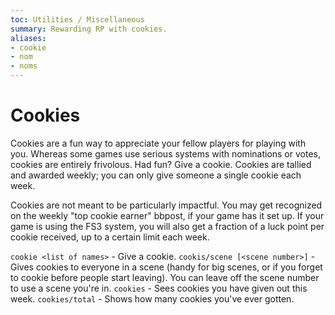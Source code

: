 ```yaml
---
toc: Utilities / Miscellaneous
summary: Rewarding RP with cookies.
aliases:
- cookie
- nom
- noms
---
```

# Cookies

Cookies are a fun way to appreciate your fellow players for playing with you.  Whereas some games use serious systems with nominations or votes, cookies are entirely frivolous.  Had fun?  Give a cookie.  Cookies are tallied and awarded weekly; you can only give someone a single cookie each week. 

Cookies are not meant to be particularly impactful.  You may get recognized on the weekly "top cookie earner" bbpost, if your game has it set up.  If your game is using the FS3 system, you will also get a fraction of a luck point per cookie received, up to a certain limit each week.  

`cookie <list of names>` - Give a cookie.
`cookis/scene [<scene number>]` - Gives cookies to everyone in a scene (handy for big scenes, or if you forget to cookie before people start leaving).  You can leave off the scene number to use a scene you're in.
`cookies` - Sees cookies you have given out this week.
`cookies/total` - Shows how many cookies you've ever gotten.
